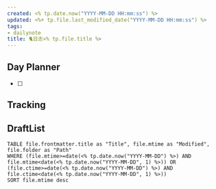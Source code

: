 ```yaml
---
created: <% tp.date.now("YYYY-MM-DD HH:mm:ss") %>
updated: <%+ tp.file.last_modified_date("YYYY-MM-DD HH:mm:ss") %>
tags: 
- dailynote
title: 🐈日志<% tp.file.title %>
---
```


## Day Planner
- [ ] 

## Tracking


## DraftList
<!--此处显示今日新增或修改的草稿或其它非文献笔记文件-->

```dataview
TABLE file.frontmatter.title as "Title", file.mtime as "Modified", file.folder as "Path"
WHERE (file.mtime>=date(<% tp.date.now("YYYY-MM-DD") %>) AND file.mtime<date(<% tp.date.now("YYYY-MM-DD", 1) %>)) OR (file.ctime>=date(<% tp.date.now("YYYY-MM-DD") %>) AND file.ctime<date(<% tp.date.now("YYYY-MM-DD", 1) %>))
SORT file.mtime desc
```
